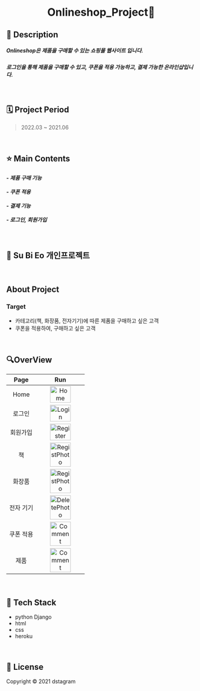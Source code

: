 # <div align="center">**Onlineshop_Project🎁**

 
</div>

## 📌 Description
<h5>Onlineshop은 제품을 구매할 수 있는 쇼핑몰 웹사이트 입니다. </h5>
<h5>로그인을 통해 제품을 구매할 수 있고, 쿠폰을 적용 가능하고, 결제 가능한 온라인샵입니다.   </h5>

<br/>


## 🗓️ Project Period
> 2022.03 ~ 2021.06

<br/>

## ⭐ Main Contents
<h5> - 제품 구매 기능 <br/> </br>- 쿠폰 적용 <br/> </br> - 결제 기능 </br> </br>- 로그인, 회원가입 </br> </h5>


<br/>

## 🦊 Su Bi Eo 개인프로젝트

<br/>

## About Project

### Target
- 카테고리(책, 화장품, 전자기기)에 따른 제품을 구매하고 싶은 고객
- 쿠폰을 적용하여, 구매하고 싶은 고객
<br/>


## 🔍OverView

|Page|Run|
|:--:|:-:|
|Home|<img width ="70%" height="30%" alt="Home" src="https://user-images.githubusercontent.com/92639359/200458354-825ca8f0-7964-41d3-a16c-8a55e2a17217.png"/>
|로그인|<img width="70%" height="30%" alt="Login" src="https://user-images.githubusercontent.com/92639359/200462031-8d2f5058-e6bf-42df-bd4d-0e3db26535ba.png">|
|회원가입|<img width="70%" height="30%" alt="Register" src="https://user-images.githubusercontent.com/92639359/200462163-19bf3197-2bb4-4fd1-b29c-7fe8bd11e2ef.png">|
|책|<img width="70%" height="30%" alt="RegistPhoto" src="https://user-images.githubusercontent.com/92639359/200459272-b94a5338-ee67-42b4-9660-195ec9b02eab.png">
|화장품|<img width="70%" height="30%" alt="RegistPhoto" src="https://user-images.githubusercontent.com/92639359/200459272-b94a5338-ee67-42b4-9660-195ec9b02eab.png">
|전자 기기|<img width="70%" height="30%" alt="DeletePhoto" src="https://user-images.githubusercontent.com/92639359/200459470-e7c077a6-6bb5-45f4-b995-c587dc41f51a.png">|
|쿠폰 적용|<img width="70%" height="30%" alt="Comment" src="https://user-images.githubusercontent.com/92639359/200459555-e382f7f5-f008-4e74-9b9d-374b97918155.png">|
|제품|<img width="70%" height="30%" alt="Comment" src="https://user-images.githubusercontent.com/92639359/200459555-e382f7f5-f008-4e74-9b9d-374b97918155.png">|
<br/>

## 🔧 Tech Stack
- python Django
- html
- css
- heroku

<br/>

## 📝 License
Copyright © 2021 dstagram

<br/>
